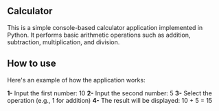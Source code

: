 ## Calculator
This is a simple console-based calculator application implemented in Python. It performs basic arithmetic operations such as addition, subtraction, multiplication, and division.

## How to use

Here's an example of how the application works:

 **1-**   Input the first number: 10 
 **2-**   Input the second number: 5 
 **3-**   Select the operation (e.g., 1 for addition) 
 **4-**   The result will be displayed: 10 + 5 = 15 
 
